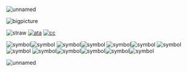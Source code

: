 ![unnamed](https://github.com/user-attachments/assets/39812da8-6a6f-447c-a0d0-65e506c135ff)

![bigpicture](https://github.com/user-attachments/assets/2d4a65a8-d35e-4ae5-983b-5b6c16772eee)

![straw](https://github.com/user-attachments/assets/45beefca-2c5d-413f-b951-536bd9e59cf6) [![ata](https://github.com/user-attachments/assets/6ecb461a-0c0a-4fa3-b12a-e598c83f9abc)](https://007n7.atabook.org/) [![cc](https://github.com/user-attachments/assets/c92bf5c5-7f1e-40e0-b493-d44760f6c0e0)](https://pronouns.cc)

![symbol](https://github.com/user-attachments/assets/1e5a396f-ea33-46aa-a624-7dfad459fb9c)![symbol](https://github.com/user-attachments/assets/1e5a396f-ea33-46aa-a624-7dfad459fb9c) ![symbol](https://github.com/user-attachments/assets/1e5a396f-ea33-46aa-a624-7dfad459fb9c)![symbol](https://github.com/user-attachments/assets/1e5a396f-ea33-46aa-a624-7dfad459fb9c) ![symbol](https://github.com/user-attachments/assets/1e5a396f-ea33-46aa-a624-7dfad459fb9c)![symbol](https://github.com/user-attachments/assets/1e5a396f-ea33-46aa-a624-7dfad459fb9c) ![symbol](https://github.com/user-attachments/assets/1e5a396f-ea33-46aa-a624-7dfad459fb9c)![symbol](https://github.com/user-attachments/assets/1e5a396f-ea33-46aa-a624-7dfad459fb9c) ![symbol](https://github.com/user-attachments/assets/1e5a396f-ea33-46aa-a624-7dfad459fb9c)![symbol](https://github.com/user-attachments/assets/1e5a396f-ea33-46aa-a624-7dfad459fb9c)![symbol](https://github.com/user-attachments/assets/1e5a396f-ea33-46aa-a624-7dfad459fb9c)![symbol](https://github.com/user-attachments/assets/1e5a396f-ea33-46aa-a624-7dfad459fb9c)![symbol](https://github.com/user-attachments/assets/1e5a396f-ea33-46aa-a624-7dfad459fb9c) 

![unnamed](https://github.com/user-attachments/assets/00319d28-9d49-4c52-8e05-13fb56b93ca4)




